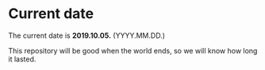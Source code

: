 # Current date

The current date is **2019.10.05.** (YYYY.MM.DD.)

This repository will be good when the world ends, so we will know how long it lasted.